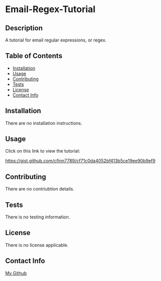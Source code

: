 # Email-Regex-Tutorial

  ## Description
  A tutorial for email regular expressions, or regex.

  ## Table of Contents
  - [Installation](#installation)
  - [Usage](#usage)
  - [Contributing](#contributing)
  - [Tests](#tests)
  - [License](#license)
  - [Contact Info](#contact-info)

  ## Installation
  There are no installation instructions.

  ## Usage
  Click on this link to view the tutorial:

  https://gist.github.com/cfinn7789/cf71c0da4052bf413b5ce19ee90b9ef9

  ## Contributing
  There are no contriubtion details.

  ## Tests
  There is no testing information.

  ## License
  There is no license applicable. 

  ## Contact Info
  [My Github](https://github.com/cfinn7789)
